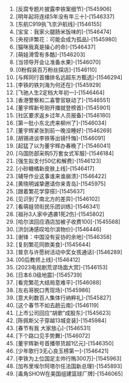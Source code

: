 
1. [反腐专题片披露李铁案细节]-[1545906]
1. [明年起将连续5年没有年三十]-[1546337]
1. [东航C919执飞京沪航线]-[1546155]
1. [宝宝：我家火腿肠米饭味的]-[1546474]
1. [央视评繁花：可能会成为孤品]-[1545980]
1. [猫咪我真是操心的命]-[1546437]
1. [萌娃滑雪有多酷]-[1546203]
1. [当领导开会让准备水果]-[1546070]
1. [0粉假装百万粉丝探店]-[1546110]
1. [与辉同行首播排名远超东方甄选]-[1546294]
1. [李铁的铁刘海为何还在]-[1545929]
1. [飞驰人生2定档大年初一]-[1546464]
1. [香港警察和二喜警官联动了]-[1546551]
1. [董宇辉新号刚开播就登榜首]-[1545901]
1. [社区要求返乡过年人员报备]-[1546180]
1. [第一批小东北虎来柳州了]-[1546034]
1. [董宇辉紧张到前一晚没睡好]-[1546269]
1. [胡锡进谈李铁等出镜忏悔]-[1546091]
1. [起猛了以为董宇辉办春晚了]-[1546041]
1. [乌国防部采购5万套女式军服]-[1546184]
1. [强生拟支付50亿和解费]-[1546123]
1. [小砂糖橘新皮肤上线]-[1546417]
1. [辅导作业这事谁来谁崩溃]-[1546422]
1. [黄晓明诚挚邀请你来青岛]-[1545975]
1. [跟着繁花学穿搭]-[1545637]
1. [见识到了南北方的差异]-[1546102]
1. [看萌娃领衔民乐团训练]-[1546341]
1. [祖孙3人家中遇袭1死2伤]-[1545802]
1. [哈尔滨回应酒店加被子收费100]-[1545568]
1. [洪剑涛感叹哈尔滨物价]-[1546446]
1. [谢锋：中国没有妥协的余地]-[1546358]
1. [复刻繁花同款美食]-[1545644]
1. [普京与许愿树活动中奖女孩通话]-[1546289]
1. [00后教师上线]-[1546412]
1. [2023电视剧荒谬场面大赏]-[1546153]
1. [日本6.0级地震]-[1545739]
1. [看完繁花大结局意难平]-[1546088]
1. [左右哥脱口秀现场]-[1545986]
1. [意大利数百人集体行纳粹礼]-[1545827]
1. [这个春节不如去趟云南]-[1546119]
1. [上市公司回应“胡歌”成股东]-[1545623]
1. [陈佩斯父子穿越13城变装]-[1545984]
1. [春节有我 大家放心]-[1546531]
1. [下个路口见手势舞]-[1546072]
1. [董宇辉新号首播带货超1亿元]-[1546350]
1. [少年歌行3无心良玉榜第一]-[1546421]
1. [李铁为上位国足主帅行贿300万]-[1545963]
1. [加布里埃尔阿塔尔任法国新总理]-[1545893]
1. [毒角SHOW在美国组建篮球厂牌]-[1546065]